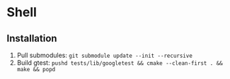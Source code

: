 # Shell

## Installation
1. Pull submodules: `git submodule update --init --recursive`
2. Build gtest: `pushd tests/lib/googletest && cmake --clean-first . && make && popd`
